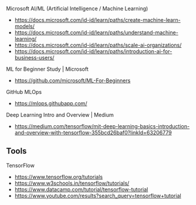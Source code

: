 Microsoft AI/ML (Artificial Intelligence / Machine Learning)
- https://docs.microsoft.com/id-id/learn/paths/create-machine-learn-models/
- https://docs.microsoft.com/id-id/learn/paths/understand-machine-learning/
- https://docs.microsoft.com/id-id/learn/paths/scale-ai-organizations/
- https://docs.microsoft.com/id-id/learn/paths/introduction-ai-for-business-users/

ML for Beginner Study | Microsoft
- https://github.com/microsoft/ML-For-Beginners

GitHub MLOps
- https://mlops.githubapp.com/

Deep Learning Intro and Overview | Medium
- https://medium.com/tensorflow/mit-deep-learning-basics-introduction-and-overview-with-tensorflow-355bcd26baf0?linkId=63206779

## Tools

TensorFlow
- https://www.tensorflow.org/tutorials
- https://www.w3schools.in/tensorflow/tutorials/
- https://www.datacamp.com/tutorial/tensorflow-tutorial
- https://www.youtube.com/results?search_query=tensorflow+tutorial

